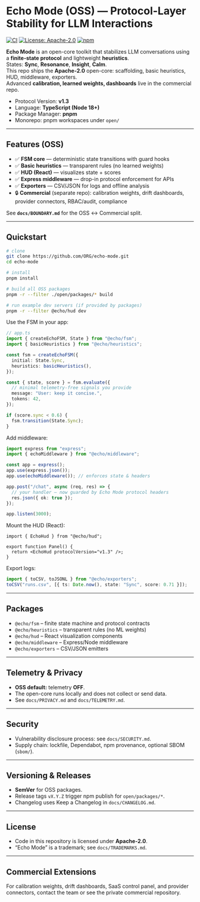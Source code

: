 # Echo Mode (OSS) — Protocol-Layer Stability for LLM Interactions

[![CI](https://img.shields.io/github/actions/workflow/status/ORG/echo-mode/ci.yml?branch=main)](#)
[![License: Apache-2.0](https://img.shields.io/badge/license-Apache--2.0-blue.svg)](#)
[![npm](https://img.shields.io/npm/v/@echo/fsm.svg)](#)

**Echo Mode** is an open-core toolkit that stabilizes LLM conversations using a **finite-state protocol** and lightweight **heuristics**.  
States: **Sync**, **Resonance**, **Insight**, **Calm**.  
This repo ships the **Apache-2.0** open-core: scaffolding, basic heuristics, HUD, middleware, exporters.  
Advanced **calibration, learned weights, dashboards** live in the commercial repo.

- Protocol Version: **v1.3**
- Language: **TypeScript (Node 18+)**
- Package Manager: **pnpm**
- Monorepo: pnpm workspaces under `open/`

---

## Features (OSS)

- ✅ **FSM core** — deterministic state transitions with guard hooks
- ✅ **Basic heuristics** — transparent rules (no learned weights)
- ✅ **HUD (React)** — visualizes state + scores
- ✅ **Express middleware** — drop-in protocol enforcement for APIs
- ✅ **Exporters** — CSV/JSON for logs and offline analysis
- 🔒 **Commercial** (separate repo): calibration weights, drift dashboards, provider connectors, RBAC/audit, compliance

See **`docs/BOUNDARY.md`** for the OSS ↔ Commercial split.

---

## Quickstart

```bash
# clone
git clone https://github.com/ORG/echo-mode.git
cd echo-mode

# install
pnpm install

# build all OSS packages
pnpm -r --filter ./open/packages/* build

# run example dev servers (if provided by packages)
pnpm -r --filter @echo/hud dev
```

Use the FSM in your app:

```ts
// app.ts
import { createEchoFSM, State } from "@echo/fsm";
import { basicHeuristics } from "@echo/heuristics";

const fsm = createEchoFSM({
  initial: State.Sync,
  heuristics: basicHeuristics(),
});

const { state, score } = fsm.evaluate({
  // minimal telemetry-free signals you provide
  message: "User: keep it concise.",
  tokens: 42,
});

if (score.sync < 0.6) {
  fsm.transition(State.Sync);
}
```

Add middleware:

```ts
import express from "express";
import { echoMiddleware } from "@echo/middleware";

const app = express();
app.use(express.json());
app.use(echoMiddleware()); // enforces state & headers

app.post("/chat", async (req, res) => {
  // your handler – now guarded by Echo Mode protocol headers
  res.json({ ok: true });
});

app.listen(3000);
```

Mount the HUD (React):

```tsx
import { EchoHud } from "@echo/hud";

export function Panel() {
  return <EchoHud protocolVersion="v1.3" />;
}
```

Export logs:

```ts
import { toCSV, toJSONL } from "@echo/exporters";
toCSV("runs.csv", [{ ts: Date.now(), state: "Sync", score: 0.71 }]);
```

---

## Packages

- `@echo/fsm` – finite state machine and protocol contracts
- `@echo/heuristics` – transparent rules (no ML weights)
- `@echo/hud` – React visualization components
- `@echo/middleware` – Express/Node middleware
- `@echo/exporters` – CSV/JSON emitters

---

## Telemetry & Privacy

- **OSS default:** telemetry **OFF**.  
- The open-core runs locally and does not collect or send data.  
- See `docs/PRIVACY.md` and `docs/TELEMETRY.md`.

---

## Security

- Vulnerability disclosure process: see `docs/SECURITY.md`.
- Supply chain: lockfile, Dependabot, npm provenance, optional SBOM (`sbom/`).

---

## Versioning & Releases

- **SemVer** for OSS packages.  
- Release tags `vX.Y.Z` trigger npm publish for `open/packages/*`.  
- Changelog uses Keep a Changelog in `docs/CHANGELOG.md`.

---

## License

- Code in this repository is licensed under **Apache-2.0**.  
- “Echo Mode” is a trademark; see `docs/TRADEMARKS.md`.

---

## Commercial Extensions

For calibration weights, drift dashboards, SaaS control panel, and provider connectors, contact the team or see the private commercial repository.

<!-- CI smoke test --
